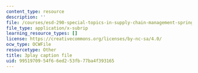 ```yaml
---
content_type: resource
description: ''
file: /courses/esd-290-special-topics-in-supply-chain-management-spring-2005/9951970954f66ed253fb77ba4f393165_djrhQK-dBx0.srt
file_type: application/x-subrip
learning_resource_types: []
license: https://creativecommons.org/licenses/by-nc-sa/4.0/
ocw_type: OCWFile
resourcetype: Other
title: 3play caption file
uid: 99519709-54f6-6ed2-53fb-77ba4f393165
---
```

